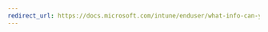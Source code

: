 ```yaml
---
redirect_url: https://docs.microsoft.com/intune/enduser/what-info-can-your-company-see-when-you-enroll-your-device-in-intune
---
```


